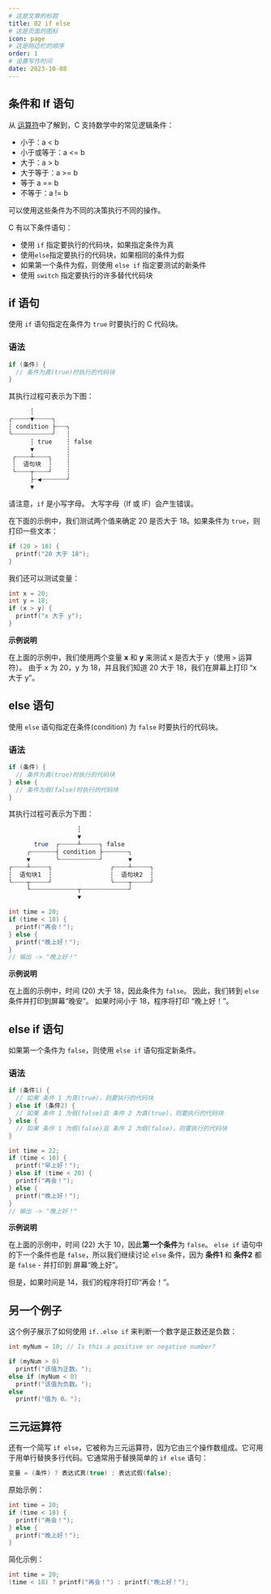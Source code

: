 ```yaml
---
# 这是文章的标题
title: 02 if else
# 这是页面的图标
icon: page
# 这是侧边栏的顺序
order: 1
# 设置写作时间
date: 2023-10-08
---
```

## 条件和 If 语句

从 [运算符](./01%20运算符.md)中了解到，C 支持数学中的常见逻辑条件：

* 小于：a < b
* 小于或等于：a <= b
* 大于：a > b
* 大于等于：a >= b
* 等于 a == b
* 不等于：a != b

可以使用这些条件为不同的决策执行不同的操作。

C 有以下条件语句：

* 使用 `if` 指定要执行的代码块，如果指定条件为真
* 使用`else`指定要执行的代码块，如果相同的条件为假
* 如果第一个条件为假，则使用 `else if` 指定要测试的新条件
* 使用 `switch` 指定要执行的许多替代代码块

## if 语句

使用 `if` 语句指定在条件为 `true` 时要执行的 C 代码块。

### 语法

```c
if (条件) {
  // 条件为真(true)时执行的代码块
}
```

其执行过程可表示为下图：

```bash
      ┆
╭┈┈┈┈┈▼┈┈┈┈┈╮ 
┆ condition ├┈┈┈╮
╰┈┈┈┈┈┈┈┈┈┈┈╯   ┆
      ┆ true    ┆ false
      ▼         ┆
 ╭┈┈┈┈┴┈┈┈┈╮    ┆
 ┆  语句块  ┆    ┆
 ╰┈┈┈┈┬┈┈┈┈╯    ┆
      ├┈◀┈┈┈┈┈┈┈╯
      ▼
```


请注意，`if` 是小写字母。 大写字母（If 或 IF）会产生错误。

在下面的示例中，我们测试两个值来确定 20 是否大于 18。如果条件为 `true`，则打印一些文本：

```c
if (20 > 18) {
  printf("20 大于 18");
}
```

我们还可以测试变量：

```c
int x = 20;
int y = 18;
if (x > y) {
  printf("x 大于 y");
}
```

**示例说明**

在上面的示例中，我们使用两个变量 **x** 和 **y** 来测试 x 是否大于 y（使用 `>` 运算符）。 由于 x 为 20，y 为 18，并且我们知道 20 大于 18，我们在屏幕上打印 “x 大于 y”。

## else 语句

使用 `else` 语句指定在条件(condition) 为 `false` 时要执行的代码块。

### 语法

```c
if (条件) {
  // 条件为真(true)时执行的代码块
} else {
  // 条件为假(false)时执行的代码块
}
```

其执行过程可表示为下图：

```bash
                   ┆
                   ▼
       true  ╭┈┈┈┈┈┴┈┈┈┈┈╮ false
     ╭┈┈┈┈┈┈┈┤ condition ├┈┈┈┈┈┈┈╮
     ▼       ╰┈┈┈┈┈┈┈┈┈┈┈╯       ▼
╭┈┈┈┈┴┈┈┈┈┈╮                ╭┈┈┈┈┴┈┈┈┈┈╮
┆  语句块1  ┆                ┆  语句块2  ┆
╰┈┈┈┈┬┈┈┈┈┈╯                ╰┈┈┈┈┬┈┈┈┈┈╯
     ╰┈┈┈┈┈┈┈┈┈┈┈┈┈┬┈┈┈┈┈┈┈┈┈┈┈┈┈╯
                   ▼
```

```c
int time = 20;
if (time < 18) {
  printf("再会！");
} else {
  printf("晚上好！");
}
// 输出 -> "晚上好！"
```

**示例说明**

在上面的示例中，时间 (20) 大于 18，因此条件为 `false`。 因此，我们转到 `else` 条件并打印到屏幕“晚安”。 如果时间小于 18，程序将打印 “晚上好！”。

## else if 语句

如果第一个条件为 `false`，则使用 `else if` 语句指定新条件。

### 语法

```c
if (条件1) {
  // 如果 条件 1 为真(true)，则要执行的代码块
} else if (条件2) {
  // 如果 条件 1 为假(false)且 条件 2 为真(true)，则要执行的代码块
} else {
  // 如果 条件 1 为假(false)且 条件 2 为假(false)，则要执行的代码块
}
```

```c
int time = 22;
if (time < 10) {
  printf("早上好！");
} else if (time < 20) {
  printf("再会！");
} else {
  printf("晚上好！");
}
// 输出 -> "晚上好！"
```

**示例说明**

在上面的示例中，时间 (22) 大于 10，因此**第一个条件**为 `false`。 `else if` 语句中的下一个条件也是 `false`，所以我们继续讨论 `else` 条件，因为 **条件1** 和 **条件2** 都是 `false` - 并打印到 屏幕“晚上好”。

但是，如果时间是 14，我们的程序将打印“再会！”。

## 另一个例子

这个例子展示了如何使用 `if..else if` 来判断一个数字是正数还是负数：

```c
int myNum = 10; // Is this a positive or negative number?

if (myNum > 0)
  printf("该值为正数。");
else if (myNum < 0)
  printf("该值为负数。");
else
  printf("值为 0。");
```

## 三元运算符

还有一个简写 `if else`，它被称为三元运算符，因为它由三个操作数组成。它可用于用单行替换多行代码。它通常用于替换简单的 `if else` 语句：

```c
变量 = (条件) ? 表达式真(true) : 表达式假(false);
```

原始示例：

```c
int time = 20;
if (time < 18) {
  printf("再会！");
} else {
  printf("晚上好！");
}
```

简化示例：

```c
int time = 20;
(time < 18) ? printf("再会！") : printf("晚上好！");
```